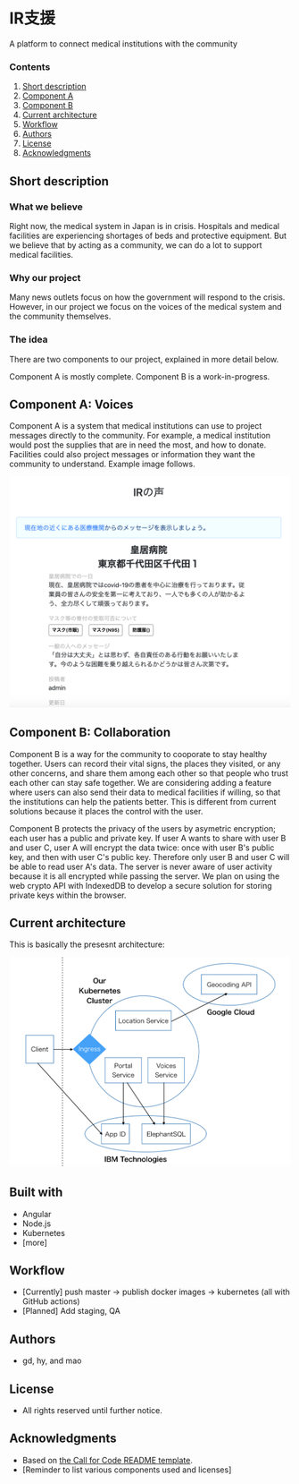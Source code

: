 # IR支援

A platform to connect medical institutions with the community

### Contents

1. [Short description](#short-description)
1. [Component A](#component-a-voices)
1. [Component B](#component-b-collaboration)
1. [Current architecture](#current-architecture)
1. [Workflow](#workflow)
1. [Authors](#authors)
1. [License](#license)
1. [Acknowledgments](#acknowledgments)

## Short description

### What we believe

Right now, the medical system in Japan is in crisis. Hospitals and medical facilities are experiencing shortages of beds and protective equipment. But we believe that by acting as a community, we can do a lot to support medical facilities.

### Why our project

Many news outlets focus on how the government will respond to the crisis. However, in our project we focus on the voices of the medical system and the community themselves.

### The idea

There are two components to our project, explained in more detail below. 

Component A is mostly complete. Component B is a work-in-progress.

## Component A: Voices

Component A is a system that medical institutions can use to project messages directly to the community.
For example, a medical institution would post the supplies that are in need the most, and how to donate.
Facilities could also project messages or information they want the community to understand.
Example image follows.

![ComponentAImage](resources/caimage.png)



## Component B: Collaboration

Component B is a way for the community to cooporate to stay healthy together. Users can record their vital signs, the places they visited, or any other concerns,
and share them among each other so that people who trust each other can stay safe together. We are considering adding a feature where users can also send their
data to medical facilities if willing, so that the institutions can help the patients better.
This is different from current solutions because it places the control with the user.

Component B protects the privacy of the users by asymetric encryption; each user has a public and private key.
If user A wants to share with user B and user C, user A will encrypt the data twice: once with user B's public key, and then
with user C's public key. Therefore only user B and user C will be able to read user A's data.
The server is never aware of user activity because it is all encrypted while passing the server.
We plan on using the web crypto API with IndexedDB to develop a secure solution for storing private keys within the browser.


## Current architecture

This is basically the presesnt architecture:

![Present Architecture](resources/present_architecture.png)


## Built with

 * Angular
 * Node.js
 * Kubernetes
 * [more]

## Workflow

 * [Currently] push master -> publish docker images -> kubernetes  (all with GitHub actions)
 * [Planned] Add staging, QA


## Authors

* gd, hy, and mao

## License

 * All rights reserved until further notice.

## Acknowledgments

* Based on [the Call for Code README template](https://github.com/Code-and-Response/Project-Sample).
* [Reminder to list various components used and licenses]
